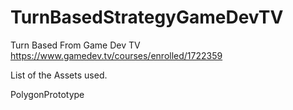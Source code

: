 # TurnBasedStrategyGameDevTV

Turn Based From Game Dev TV https://www.gamedev.tv/courses/enrolled/1722359

List of the Assets used.

PolygonPrototype
